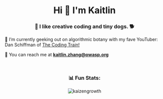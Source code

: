 <h1 align="center">Hi 👋 I'm Kaitlin</h1>
<h3 align="center">🎨 I like creative coding and tiny dogs. 🐕</h3>

🌱 I’m currently geeking out on algorithmic botany with my fave YouTuber: Dan Schiffman of [The Coding Train!](https://www.youtube.com/watch?v=70MQ-FugwbI&list=PLRqwX-V7Uu6ZV4yEcW3uDwOgGXKUUsPOM)

💬 You can reach me at **kaitlin.zhang@owasp.org**

<br/>

<h3 align="center">📊 Fun Stats:</h3>

<p align="center"><img align="center" src="https://github-readme-streak-stats.herokuapp.com/?user=kaizengrowth&" alt="kaizengrowth" /></p>
